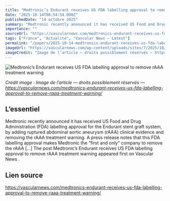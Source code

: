 ```yaml
---
title: "Medtronic’s Endurant receives US FDA labelling approval to remove rAAA treatment warning"
date: "2025-10-14T08:54:54.000Z"
publishedDate: "14 octobre 2025"
summary: "Medtronic recently announced it has received US Food and Drug Administration (FDA) labelling approval for the Endurant stent graft system, by adding ruptured abdominal aortic aneurysm (rAAA) clinical evidence and removing the rAAA treatment warning. A press release notes that this FDA labelling approval makes Medtronic the &#8220;first and only&#8221; company to remove the rAAA [&#8230;] The post Medtronic&#8217;s Endurant receives US FDA labelling approval to remove rAAA treatment warning appeared first on Vascular News ."
importance: ""
sourceUrl: "https://vascularnews.com/medtronics-endurant-receives-us-fda-labelling-approval-to-remove-raaa-treatment-warning/"
tags: ["France", "Actualité", "Vascular News — Latest"]
permalink: "/papers/2025-10-14-medtronics-endurant-receives-us-fda-labelling-approval-to-remove-raaa-treatment-warning"
imageUrl: "https://vascularnews.com/wp-content/uploads/sites/7/2025/10/Medtronic-Endurant-web.png"
imageCredit: "Image de l’article — droits possiblement réservés — https://vascularnews.com/medtronics-endurant-receives-us-fda-labelling-approval-to-remove-raaa-treatment-warning/"
---
```


![Medtronic’s Endurant receives US FDA labelling approval to remove rAAA treatment warning](https://vascularnews.com/wp-content/uploads/sites/7/2025/10/Medtronic-Endurant-web.png)

*Crédit image : Image de l’article — droits possiblement réservés — https://vascularnews.com/medtronics-endurant-receives-us-fda-labelling-approval-to-remove-raaa-treatment-warning/*

## L’essentiel

Medtronic recently announced it has received US Food and Drug Administration (FDA) labelling approval for the Endurant stent graft system, by adding ruptured abdominal aortic aneurysm (rAAA) clinical evidence and removing the rAAA treatment warning. A press release notes that this FDA labelling approval makes Medtronic the &#8220;first and only&#8221; company to remove the rAAA [&#8230;] The post Medtronic&#8217;s Endurant receives US FDA labelling approval to remove rAAA treatment warning appeared first on Vascular News .

## Lien source

https://vascularnews.com/medtronics-endurant-receives-us-fda-labelling-approval-to-remove-raaa-treatment-warning/
